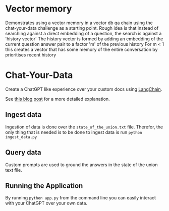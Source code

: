 # Vector memory

Demonstrates using a vector memory in a vector db qa chain using the chat-your-data challenge as a starting point.
Rough idea is that instead of searching against a direct embedding of a question, the search is against a 'history vector'
The history vector is formed by adding an embedding of the current question answer pair to a factor 'm' of the previous history
For m < 1 this creates a vector that has some memory of the entire conversation by prioritises recent history

# Chat-Your-Data

Create a ChatGPT like experience over your custom docs using [LangChain](https://github.com/hwchase17/langchain).

See [this blog post](https://blog.langchain.dev/tutorial-chatgpt-over-your-data/) for a more detailed explanation.

## Ingest data

Ingestion of data is done over the `state_of_the_union.txt` file. 
Therefor, the only thing that is needed is to be done to ingest data is run `python ingest_data.py`

## Query data
Custom prompts are used to ground the answers in the state of the union text file.

## Running the Application

By running `python app.py` from the command line you can easily interact with your ChatGPT over your own data.
